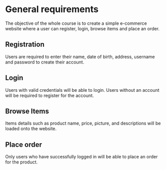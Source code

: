 # General requirements
The objective of the whole course is to create a simple e-commerce website where a user can register, login, browse items and place an order.

## Registration 
Users are required to enter their name, date of birth, address, username and password to create their account.

## Login 
Users with valid credentials will be able to login. Users without an account will be required to register for the account. 
## Browse Items
Items details such as product name, price, picture, and descriptions will be loaded onto the website.

## Place order
Only users who have successfully logged in will be able to place an order for the product. 
